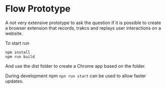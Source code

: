 # Flow Prototype
 A not very extensive prototype to ask the question if it is possible to create a browser extension that records, trakcs and replays user interactions on a website.

 To start run
 ```
 npm install
 npm run build 
 ```
 
 And use the dist folder to create a Chrome app based on the folder.

 During development npm `npn run start` can be used to allow faster updates.
